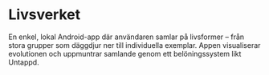 # Livsverket
En enkel, lokal Android-app där användaren samlar på livsformer – från stora grupper som däggdjur ner till individuella exemplar. Appen visualiserar evolutionen och uppmuntrar samlande genom ett belöningssystem likt Untappd.

